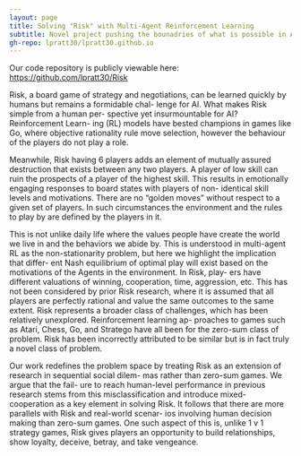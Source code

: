 ```yaml
---
layout: page
title: Solving "Risk" with Multi-Agent Reinforcement Learning
subtitle: Novel project pushing the bounadries of what is possible in AI today
gh-repo: lpratt30/lpratt30.github.io
---
```


Our code repository is publicly viewable here: https://github.com/lpratt30/Risk 

Risk, a board game of strategy and negotiations, can be
learned quickly by humans but remains a formidable chal-
lenge for AI. What makes Risk simple from a human per-
spective yet insurmountable for AI? Reinforcement Learn-
ing (RL) models have bested champions in games like Go,
where objective rationality rule move selection, however the
behaviour of the players do not play a role.

Meanwhile, Risk having 6 players adds an element of
mutually assured destruction that exists between any two
players. A player of low skill can ruin the prospects of
a player of the highest skill. This results in emotionally
engaging responses to board states with players of non-
identical skill levels and motivations. There are no “golden
moves” without respect to a given set of players. In such
circumstances the environment and the rules to play by are
defined by the players in it.

This is not unlike daily life where the values people have
create the world we live in and the behaviors we abide by.
This is understood in multi-agent RL as the non-stationarity
problem, but here we highlight the implication that differ-
ent Nash equilibrium of optimal play will exist based on the
motivations of the Agents in the environment. In Risk, play-
ers have different valuations of winning, cooperation, time,
aggression, etc. This has not been considered by prior Risk
research, where it is assumed that all players are perfectly
rational and value the same outcomes to the same extent.
Risk represents a broader class of challenges, which has
been relatively unexplored. Reinforcement learning ap-
proaches to games such as Atari, Chess, Go, and Stratego
have all been for the zero-sum class of problem. Risk has
been incorrectly attributed to be similar but is in fact truly a
novel class of problem.

Our work redefines the problem space by treating Risk
as an extension of research in sequential social dilem-
mas rather than zero-sum games. We argue that the fail-
ure to reach human-level performance in previous research
stems from this misclassification and introduce mixed-
cooperation as a key element in solving Risk. It follows that
there are more parallels with Risk and real-world scenar-
ios involving human decision making than zero-sum games.
One such aspect of this is, unlike 1 v 1 strategy games, Risk
gives players an opportunity to build relationships, show
loyalty, deceive, betray, and take vengeance.
